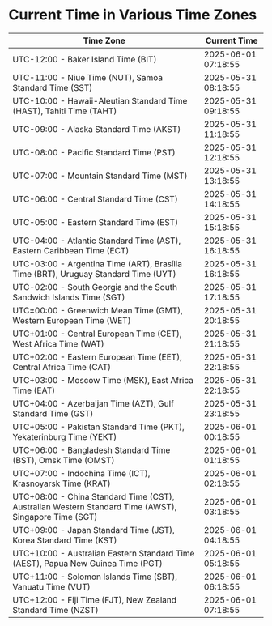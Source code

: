 # Current Time in Various Time Zones

| Time Zone | Current Time |
|-----------|--------------|
| UTC-12:00 - Baker Island Time (BIT) | 2025-06-01 07:18:55 |
| UTC-11:00 - Niue Time (NUT), Samoa Standard Time (SST) | 2025-05-31 08:18:55 |
| UTC-10:00 - Hawaii-Aleutian Standard Time (HAST), Tahiti Time (TAHT) | 2025-05-31 09:18:55 |
| UTC-09:00 - Alaska Standard Time (AKST) | 2025-05-31 11:18:55 |
| UTC-08:00 - Pacific Standard Time (PST) | 2025-05-31 12:18:55 |
| UTC-07:00 - Mountain Standard Time (MST) | 2025-05-31 13:18:55 |
| UTC-06:00 - Central Standard Time (CST) | 2025-05-31 14:18:55 |
| UTC-05:00 - Eastern Standard Time (EST) | 2025-05-31 15:18:55 |
| UTC-04:00 - Atlantic Standard Time (AST), Eastern Caribbean Time (ECT) | 2025-05-31 16:18:55 |
| UTC-03:00 - Argentina Time (ART), Brasília Time (BRT), Uruguay Standard Time (UYT) | 2025-05-31 16:18:55 |
| UTC-02:00 - South Georgia and the South Sandwich Islands Time (SGT) | 2025-05-31 17:18:55 |
| UTC±00:00 - Greenwich Mean Time (GMT), Western European Time (WET) | 2025-05-31 20:18:55 |
| UTC+01:00 - Central European Time (CET), West Africa Time (WAT) | 2025-05-31 21:18:55 |
| UTC+02:00 - Eastern European Time (EET), Central Africa Time (CAT) | 2025-05-31 22:18:55 |
| UTC+03:00 - Moscow Time (MSK), East Africa Time (EAT) | 2025-05-31 22:18:55 |
| UTC+04:00 - Azerbaijan Time (AZT), Gulf Standard Time (GST) | 2025-05-31 23:18:55 |
| UTC+05:00 - Pakistan Standard Time (PKT), Yekaterinburg Time (YEKT) | 2025-06-01 00:18:55 |
| UTC+06:00 - Bangladesh Standard Time (BST), Omsk Time (OMST) | 2025-06-01 01:18:55 |
| UTC+07:00 - Indochina Time (ICT), Krasnoyarsk Time (KRAT) | 2025-06-01 02:18:55 |
| UTC+08:00 - China Standard Time (CST), Australian Western Standard Time (AWST), Singapore Time (SGT) | 2025-06-01 03:18:55 |
| UTC+09:00 - Japan Standard Time (JST), Korea Standard Time (KST) | 2025-06-01 04:18:55 |
| UTC+10:00 - Australian Eastern Standard Time (AEST), Papua New Guinea Time (PGT) | 2025-06-01 05:18:55 |
| UTC+11:00 - Solomon Islands Time (SBT), Vanuatu Time (VUT) | 2025-06-01 06:18:55 |
| UTC+12:00 - Fiji Time (FJT), New Zealand Standard Time (NZST) | 2025-06-01 07:18:55 |
